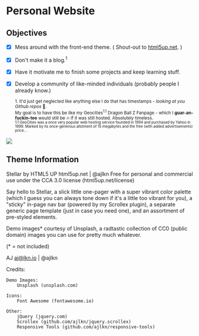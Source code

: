 

# Personal Website
## Objectives

- [x] Mess around with the front-end theme. ( Shout-out to [html5up.net](html5up). )
- [x] Don't make it a blog.<sup>1</sup> 

- [x] Have it motivate me to finish some projects and keep learning stuff.

- [x] Develop a community of like-minded individuals (probably people I already know.)

	<sup>1. It'd just get neglected like anything else I do that has timestamps - _looking at you Github repos_ :eyes:. <br>My goal is to have this be like my Geocities<sup>1.1</sup> Dragon Ball Z Fanpage - which I **guar-an-fuckin-tee** would still be :fire: if it was still hosted. Absolutely timeless.<br>
	<sub>1.1 GeoCities was a once very popular web hosting service founded in 1994 and purchased by Yahoo in 1999. Marked by its once-generous allotment of 15 megabytes and the free (with added advertisements) price...</sub>
</sup>

![](https://github.com/k-marquis.github.io/images/dbz.gifdbz.gif)

## Theme Information

Stellar by HTML5 UP
html5up.net | @ajlkn
Free for personal and commercial use under the CCA 3.0 license (html5up.net/license)

Say hello to Stellar, a slick little one-pager with a super vibrant color palette (which I guess you can always tone down if it's a little too vibrant for you), a "sticky" in-page nav bar (powered by my Scrollex plugin), a separate generic page template (just in case
you need one), and an assortment of pre-styled elements.

Demo images* courtesy of Unsplash, a radtastic collection of CC0 (public domain) images
you can use for pretty much whatever.

(* = not included)

AJ
aj@lkn.io | @ajlkn


Credits:

	Demo Images:
		Unsplash (unsplash.com)

	Icons:
		Font Awesome (fontawesome.io)

	Other:
		jQuery (jquery.com)
		Scrollex (github.com/ajlkn/jquery.scrollex)
		Responsive Tools (github.com/ajlkn/responsive-tools)